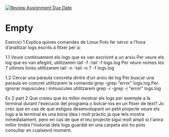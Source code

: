 [![Review Assignment Due Date](https://classroom.github.com/assets/deadline-readme-button-22041afd0340ce965d47ae6ef1cefeee28c7c493a6346c4f15d667ab976d596c.svg)](https://classroom.github.com/a/ULiw8LbN)
# Empty
Exercici 1
Explica quines comandes de Linux Pots fer servir a l’hora d’analitzar logs escrits a fitxer per a:

1.1 Veure contínuament els logs que es van escrivint a un arxiu
Per veure els log que es van afegint, utilitzarem tail -f
    -tail -f logs.log
Per veure nomes les 7 ultimes linies utilitzarem tail -n
 -tail -n 7 -f logs.log

1.2 Cercar una paraula concreta dintre d’un arxiu de log
Per buscar una paraula en concret utilitzarem la comanda grep
    -grep "error" logs.log
Per ignorar majuscules i minuscules utilitzarem grep -i
    -grep -i "error" logs.log


Ex 2 part 2
Que creieu que és millor mostrar els logs per exemple a la terminal durant l'execució del programa o bolcar-los en un fitxer de text?
Jo crec que en cas de que estiguis desenvolupant un petit projecte veure els logs a la terminal es una bona idea i molt pràctic ja que tels mostra inmediatament, pero en cas de que el teu projecte sigui molt ampli si t'anira millor tindre l'historial dels logs guardat en una carpeta aixi ho pots consultar en cualsevol moment.

